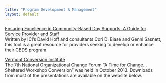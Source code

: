 ```yaml
---
title: "Program Development & Management"
layout: default
---
```


[Ensuring Excellence in Community-Based Day Supports:  A Guide for Service Provider and Staff](files/DDS_CBDS_web_F.pdf)  
Written by ICI’s David Hoff and consultants Cori Di Biase and Genni Sasnett, this tool is a great resource for providers seeking to develop or enhance their CBDS program.


[Vermont Conversion Institute](http://vermontapse.org/vermont_conversion_institute)  
The 7th National Organizational Change Forum “A Time for Change…Sheltered Workshop Conversion” was held in October 2013. Downloads from most of the presentations are available on the website below.
